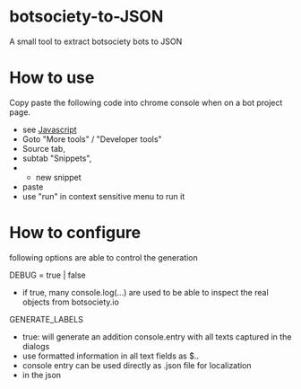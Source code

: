 # botsociety-to-JSON
A small tool to extract botsociety bots to JSON

# How to use

Copy paste the following code into chrome console when on a bot project page. 
- see [Javascript](create-JSON-from-bot.js)
- Goto "More tools" / "Developer tools"
- Source tab, 
- subtab "Snippets", 
- + new snippet
- paste
- use "run" in context sensitive menu to run it

# How to configure

following options are able to control the generation

DEBUG = true | false
- if true, many console.log(...) are used to be able to inspect the real objects from botsociety.io

GENERATE_LABELS
- true: will generate an addition console.entry with all texts captured in the dialogs
- use formatted information in all text fields as $.<dialog-name>.<label-name>
- console entry can be used directly as <locale>.json file for localization
- in the json
